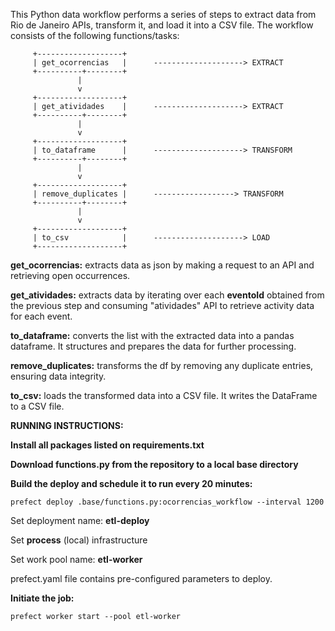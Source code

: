 This Python data workflow performs a series of steps to extract data from Rio de Janeiro APIs, transform it, and load it into a CSV file. The workflow consists of the following functions/tasks:

         +-------------------+
         | get_ocorrencias   |		--------------------> EXTRACT
         +----------+--------+
                   |
                   v
         +-------------------+
         | get_atividades    |		--------------------> EXTRACT
         +----------+--------+
                   |
                   v
         +-------------------+
         | to_dataframe      |		--------------------> TRANSFORM
         +----------+--------+
                   |
                   v
         +-------------------+
         | remove_duplicates |		------------------> TRANSFORM
         +----------+--------+
                   |
                   v
         +-------------------+
         | to_csv            |		--------------------> LOAD
         +-------------------+

**get_ocorrencias:** extracts data as json by making a request to an API and retrieving open occurrences.

**get_atividades:** extracts data by iterating over each **eventoId** obtained from the previous step and consuming "atividades" API to retrieve activity data for each event.

**to_dataframe:** converts the list with the extracted data into a pandas dataframe. It structures and prepares the data for further processing.

**remove_duplicates:** transforms the df by removing any duplicate entries, ensuring data integrity.

**to_csv:** loads the transformed data into a CSV file. It writes the DataFrame to a CSV file.


**RUNNING INSTRUCTIONS:**

**Install all packages listed on requirements.txt**

**Download functions.py from the repository to a local base directory**

**Build the deploy and schedule it to run every 20 minutes:**

`prefect deploy .base/functions.py:ocorrencias_workflow --interval 1200`

Set deployment name: **etl-deploy**

Set **process** (local) infrastructure

Set work pool name: **etl-worker**  

prefect.yaml file contains pre-configured parameters to deploy.

**Initiate the job:**

`prefect worker start --pool etl-worker`
